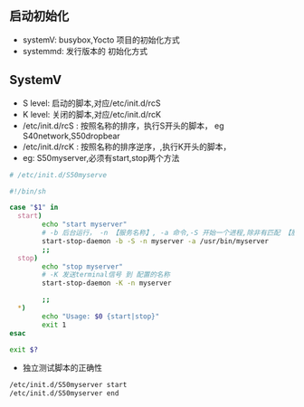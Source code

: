## 启动初始化
- systemV: busybox,Yocto 项目的初始化方式
- systemmd: 发行版本的 初始化方式

## SystemV
- S level: 启动的脚本,对应/etc/init.d/rcS
- K level: 关闭的脚本,对应/etc/init.d/rcK
- /etc/init.d/rcS : 按照名称的排序，执行S开头的脚本， eg S40network,S50dropbear
- /etc/init.d/rcK : 按照名称的排序逆序，,执行K开头的脚本， 
- eg: S50myserver,必须有start,stop两个方法

```sh
# /etc/init.d/S50myserve

#!/bin/sh

case "$1" in
  start)
        echo "start myserver"
        # -b 后台运行， -n 【服务名称】, -a 命令,-S 开始一个进程,除非有匹配 【服务名称】
        start-stop-daemon -b -S -n myserver -a /usr/bin/myserver
        ;;
  stop)
        echo "stop myserver"
        # -K 发送terminal信号 到 配置的名称
        start-stop-daemon -K -n myserver

        ;;
  *)
        echo "Usage: $0 {start|stop}"
        exit 1
esac

exit $?
```

- 独立测试脚本的正确性
```sh
/etc/init.d/S50myserver start
/etc/init.d/S50myserver end
```
